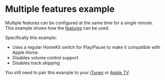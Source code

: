 # Multiple features example

Multiple features can be configured at the same time for a single remote. This example shows how the [features](../../docs/configuration/features.md) can be used.

Specifically this example:

* Uses a regular HomeKit switch for Play/Pause to make it compatible with Apple Home.
* Disables volume control support
* Disables track skipping

You still need to pair this example to your [iTunes](../../docs/configuration/itunes.md) or [Apple TV](../../docs/configuration/appletv.md).